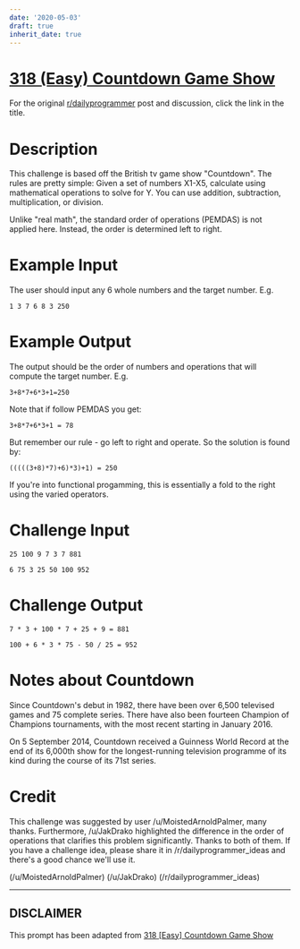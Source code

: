 ```yaml
---
date: '2020-05-03'
draft: true
inherit_date: true
---
```


# [318 (Easy) Countdown Game Show](https://www.reddit.com/r/dailyprogrammer/comments/6fe9cv/20170605_challenge_318_easy_countdown_game_show/)

For the original [r/dailyprogrammer](https://www.reddit.com/r/dailyprogrammer/) post and discussion, click the link in the title.

# Description
This challenge is based off the British tv game show "Countdown". The rules are pretty simple: Given a set of numbers X1-X5, calculate using mathematical operations to solve for Y. You can use addition, subtraction, multiplication, or division. 

Unlike "real math", the standard order of operations (PEMDAS) is not applied here. Instead, the order is determined left to right. 

# Example Input
The user should input any 6 whole numbers and the target number. E.g.


```
1 3 7 6 8 3 250
```
# Example Output
The output should be the order of numbers and operations that will compute the target number. E.g.


```
3+8*7+6*3+1=250
```
Note that if follow PEMDAS you get:


```
3+8*7+6*3+1 = 78
```
But remember our rule - go left to right and operate. So the solution is found by:


```
(((((3+8)*7)+6)*3)+1) = 250
```
If you're into functional progamming, this is essentially a fold to the right using the varied operators. 

# Challenge Input

```
25 100 9 7 3 7 881

6 75 3 25 50 100 952
```
# Challenge Output

```
7 * 3 + 100 * 7 + 25 + 9 = 881

100 + 6 * 3 * 75 - 50 / 25 = 952
```
# Notes about Countdown
Since Countdown's debut in 1982, there have been over 6,500 televised games and 75 complete series. There have also been fourteen Champion of Champions tournaments, with the most recent starting in January 2016.

On 5 September 2014, Countdown received a Guinness World Record at the end of its 6,000th show for the longest-running television programme of its kind during the course of its 71st series.

# Credit
This challenge was suggested by user /u/MoistedArnoldPalmer, many thanks. Furthermore, /u/JakDrako highlighted the difference in the order of operations that clarifies this problem significantly. Thanks to both of them. If you have a challenge idea, please share it in /r/dailyprogrammer_ideas and there's a good chance we'll use it. 

(/u/MoistedArnoldPalmer)
(/u/JakDrako)
(/r/dailyprogrammer_ideas)

----
## **DISCLAIMER**
This prompt has been adapted from [318 [Easy] Countdown Game Show](https://www.reddit.com/r/dailyprogrammer/comments/6fe9cv/20170605_challenge_318_easy_countdown_game_show/
)
